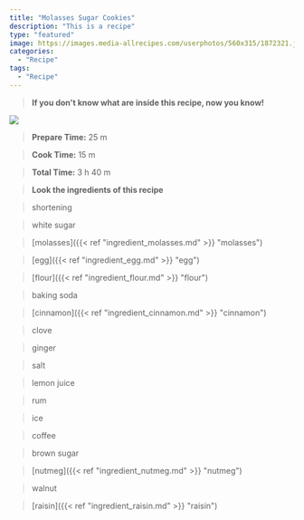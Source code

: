 ```yaml
---
title: "Molasses Sugar Cookies"
description: "This is a recipe"
type: "featured"
image: https://images.media-allrecipes.com/userphotos/560x315/1872321.jpg
categories: 
  - "Recipe"
tags: 
  - "Recipe"
---
```



>**If you don't know what are inside this recipe, now you know!**

![](../images/Recipes-Banner.jpg)
> **Prepare Time:** 25 m


> **Cook Time:** 15 m


> **Total Time:** 3 h 40 m

> **Look the ingredients of this recipe**

> shortening

> white sugar

> [molasses]({{< ref "ingredient_molasses.md" >}} "molasses")

> [egg]({{< ref "ingredient_egg.md" >}} "egg")

> [flour]({{< ref "ingredient_flour.md" >}} "flour")

> baking soda

> [cinnamon]({{< ref "ingredient_cinnamon.md" >}} "cinnamon")

> clove

> ginger

> salt

> lemon juice

> rum

> ice

> coffee

> brown sugar

> [nutmeg]({{< ref "ingredient_nutmeg.md" >}} "nutmeg")

> walnut

> [raisin]({{< ref "ingredient_raisin.md" >}} "raisin")

